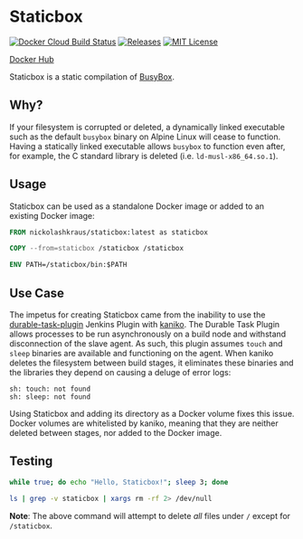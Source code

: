 # Staticbox

[![Docker Cloud Build Status](https://img.shields.io/docker/cloud/build/nickolashkraus/staticbox?color=blue)](https://cloud.docker.com/u/nickolashkraus/repository/docker/nickolashkraus/staticbox)
[![Releases](https://img.shields.io/github/v/release/nickolashkraus/staticbox?color=blue)](https://github.com/nickolashkraus/staticbox/releases)
[![MIT License](https://img.shields.io/badge/License-MIT-blue.svg)](https://github.com/nickolashkraus/staticbox/blob/master/LICENSE)

[Docker Hub](https://cloud.docker.com/u/nickolashkraus/repository/docker/nickolashkraus/staticbox)

Staticbox is a static compilation of [BusyBox](https://busybox.net/).

## Why?

If your filesystem is corrupted or deleted, a dynamically linked executable such as the default `busybox` binary on Alpine Linux will cease to function. Having a statically linked executable allows `busybox` to function even after, for example, the C standard library is deleted (i.e. `ld-musl-x86_64.so.1`).

## Usage

Staticbox can be used as a standalone Docker image or added to an existing Docker image:

```Dockerfile
FROM nickolashkraus/staticbox:latest as staticbox

COPY --from=staticbox /staticbox /staticbox

ENV PATH=/staticbox/bin:$PATH
```

## Use Case

The impetus for creating Staticbox came from the inability to use the [durable-task-plugin](https://github.com/jenkinsci/durable-task-plugin) Jenkins Plugin with [kaniko](https://github.com/GoogleContainerTools/kaniko). The Durable Task Plugin allows processes to be run asynchronously on a build node and withstand disconnection of the slave agent. As such, this plugin assumes `touch` and `sleep` binaries are available and functioning on the agent. When kaniko deletes the filesystem between build stages, it eliminates these binaries and the libraries they depend on causing a deluge of error logs:

```
sh: touch: not found
sh: sleep: not found
```

Using Staticbox and adding its directory as a Docker volume fixes this issue. Docker volumes are whitelisted by kaniko, meaning that they are neither deleted between stages, nor added to the Docker image.

## Testing

```bash
while true; do echo "Hello, Staticbox!"; sleep 3; done
```

```bash
ls | grep -v staticbox | xargs rm -rf 2> /dev/null
```

**Note**: The above command will attempt to delete *all* files under `/` except for `/staticbox`.
